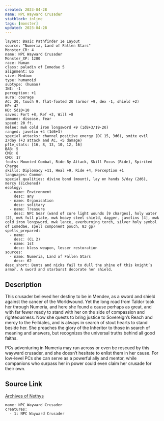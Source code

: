 ```yaml
---
created: 2023-04-28
name: NPC Wayward Crusader
statblock: inline
tags: [monster]
updated: 2023-04-28
---
```

```statblock
layout: Basic Pathfinder 1e Layout
source: "Numeria, Land of Fallen Stars"
Monster_CR: 4
name: NPC Wayward Crusader
Monster_XP: 1200
race: Human
class: paladin of Iomedae 5
alignment: LG
size: Medium
type: humanoid
subtype: (human)
INI: -1
perception: +1
aura: courage
AC: 20, touch 9, flat-footed 20 (armor +9, dex -1, shield +2)
HP: 42
HD: 5d10+10
saves: Fort +8, Ref +3, Will +8
immune: disease, fear
speed: 20 ft.
melee: mwk cold iron longsword +9 (1d8+3/19-20)
ranged: javelin +4 (1d6+3)
special_attacks: channel positive energy (DC 15, 3d6), smite evil 2/day (+3 attack and AC, +5 damage)
pf1e_stats: [16, 8, 13, 10, 12, 16]
BAB: 5
CMB: 8
CMD: 17
feats: Mounted Combat, Ride-By Attack, Skill Focus (Ride), Spirited Charge
skills: Diplomacy +11, Heal +9, Ride +4, Perception +1
languages: Common
special_qualities: divine bond (mount), lay on hands 5/day (2d6), mercy (sickened)
ecology:
  - name: Environment
    desc: any
  - name: Organisation
    desc: solitary
  - name: Treasure
    desc: NPC Gear (wand of cure light wounds [9 charges], holy water [2], mwk full plate, mwk heavy steel shield, dagger, javelins [4], mwk cold iron longsword, mwk lance, everburning torch, silver holy symbol of Iomedae, spell component pouch, 83 gp)
spells_prepared:
  - name:
    desc: (CL 2)
  - name: 1st
    desc: bless weapon, lesser restoration
sources:
  - name: Numeria, Land of Fallen Stars
    desc: 62
desc_short: Dents and nicks fail to dull the shine of this knight’s armor. A sword and starburst decorate her shield.
```
## Description
This crusader believed her destiny to be in Mendev, as a sword and shield against the cancer of the Worldwound. Yet the long road from Taldor took her through Numeria, and here she found a cause perhaps as great, and with far fewer ready to stand with her on the side of compassion and righteousness. Now she quests to bring justice to Sovereign’s Reach and mercy to the Felldales, and is always in search of stout hearts to stand beside her. She preaches the glory of the Inheritor to those in search of meaning and answers, but recognizes the universal truths behind all good faiths.

PCs adventuring in Numeria may run across or even be rescued by this wayward crusader, and she doesn’t hesitate to enlist them in her cause. For low-level PCs she can serve as a powerful ally and mentor, while companions who surpass her in power could even claim her crusade for their own.
## Source Link
[Archives of Nethys](https://aonprd.com/NPCDisplay.aspx?ItemName=Wayward%20Crusader)
```encounter-table
name: NPC Wayward Crusader
creatures:
  - 1: NPC Wayward Crusader
```
